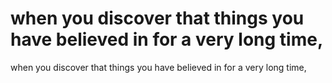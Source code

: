 # when you discover that things you have believed in for a very long time,

when you discover that things you have believed in for a very long time,